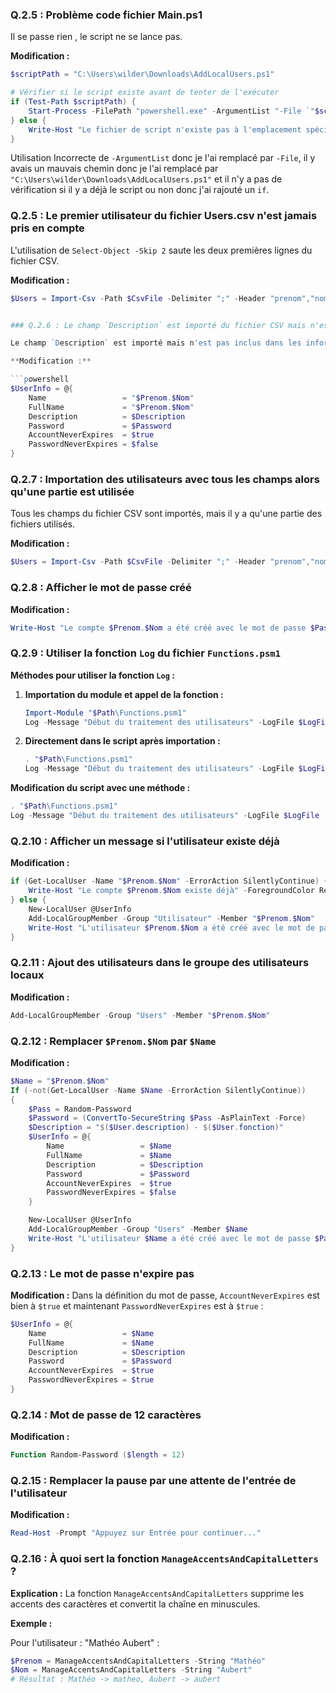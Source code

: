 ### Q.2.5 : Problème code fichier Main.ps1

Il se passe rien , le script ne se lance pas.

**Modification :**

```powershell
$scriptPath = "C:\Users\wilder\Downloads\AddLocalUsers.ps1"

# Vérifier si le script existe avant de tenter de l'exécuter
if (Test-Path $scriptPath) {
    Start-Process -FilePath "powershell.exe" -ArgumentList "-File `"$scriptPath`"" -Verb RunAs -WindowStyle Maximized
} else {
    Write-Host "Le fichier de script n'existe pas à l'emplacement spécifié." -ForegroundColor Red
}
```

Utilisation Incorrecte de `-ArgumentList` donc je l'ai remplacé par `-File`, il y avais un mauvais chemin donc je l'ai remplacé par `"C:\Users\wilder\Downloads\AddLocalUsers.ps1"` et il n'y a pas de vérification si il y a déjà le script ou non donc j'ai rajouté un `if`.

### Q.2.5 : Le premier utilisateur du fichier Users.csv n'est jamais pris en compte

L'utilisation de `Select-Object -Skip 2` saute les deux premières lignes du fichier CSV. 

**Modification :**

```powershell
$Users = Import-Csv -Path $CsvFile -Delimiter ";" -Header "prenom","nom","societe","fonction","service","description","mail","mobile","scriptPath","telephoneNumber" -Encoding UTF8


### Q.2.6 : Le champ `Description` est importé du fichier CSV mais n'est pas utilisé

Le champ `Description` est importé mais n'est pas inclus dans les informations de création d'utilisateur.

**Modification :**

```powershell
$UserInfo = @{
    Name                 = "$Prenom.$Nom"
    FullName             = "$Prenom.$Nom"
    Description          = $Description
    Password             = $Password
    AccountNeverExpires  = $true
    PasswordNeverExpires = $false
}
```

### Q.2.7 : Importation des utilisateurs avec tous les champs alors qu'une partie est utilisée

Tous les champs du fichier CSV sont importés, mais il y a qu'une partie des fichiers utilisés.

**Modification :**

```powershell
$Users = Import-Csv -Path $CsvFile -Delimiter ";" -Header "prenom","nom","description" -Encoding UTF8
```

### Q.2.8 : Afficher le mot de passe créé

**Modification :**

```powershell
Write-Host "Le compte $Prenom.$Nom a été créé avec le mot de passe $Pass" -ForegroundColor Green
```

### Q.2.9 : Utiliser la fonction `Log` du fichier `Functions.psm1`

**Méthodes pour utiliser la fonction `Log` :**

1. **Importation du module et appel de la fonction :**

   ```powershell
   Import-Module "$Path\Functions.psm1"
   Log -Message "Début du traitement des utilisateurs" -LogFile $LogFile
   ```

2. **Directement dans le script après importation :**

   ```powershell
   . "$Path\Functions.psm1"
   Log -Message "Début du traitement des utilisateurs" -LogFile $LogFile
   ```

**Modification du script avec une méthode :**

```powershell
. "$Path\Functions.psm1"
Log -Message "Début du traitement des utilisateurs" -LogFile $LogFile
```

### Q.2.10 : Afficher un message si l'utilisateur existe déjà

**Modification :**

```powershell
if (Get-LocalUser -Name "$Prenom.$Nom" -ErrorAction SilentlyContinue) {
    Write-Host "Le compte $Prenom.$Nom existe déjà" -ForegroundColor Red
} else {
    New-LocalUser @UserInfo
    Add-LocalGroupMember -Group "Utilisateur" -Member "$Prenom.$Nom"
    Write-Host "L'utilisateur $Prenom.$Nom a été créé avec le mot de passe $Pass" -ForegroundColor Green
}
```

### Q.2.11 : Ajout des utilisateurs dans le groupe des utilisateurs locaux

**Modification :**

```powershell
Add-LocalGroupMember -Group "Users" -Member "$Prenom.$Nom"
```

### Q.2.12 : Remplacer `$Prenom.$Nom` par `$Name`

**Modification :**

```powershell
$Name = "$Prenom.$Nom"
If (-not(Get-LocalUser -Name $Name -ErrorAction SilentlyContinue))
{
    $Pass = Random-Password
    $Password = (ConvertTo-SecureString $Pass -AsPlainText -Force)
    $Description = "$($User.description) - $($User.fonction)"
    $UserInfo = @{
        Name                 = $Name
        FullName             = $Name
        Description          = $Description
        Password             = $Password
        AccountNeverExpires  = $true
        PasswordNeverExpires = $false
    }

    New-LocalUser @UserInfo
    Add-LocalGroupMember -Group "Users" -Member $Name
    Write-Host "L'utilisateur $Name a été créé avec le mot de passe $Pass" -ForegroundColor Green
}
```

### Q.2.13 : Le mot de passe n'expire pas

**Modification :**
Dans la définition du mot de passe, `AccountNeverExpires` est bien à `$true` et maintenant `PasswordNeverExpires`  est à `$true` :

```powershell
$UserInfo = @{
    Name                 = $Name
    FullName             = $Name
    Description          = $Description
    Password             = $Password
    AccountNeverExpires  = $true
    PasswordNeverExpires = $true
}
```

### Q.2.14 : Mot de passe de 12 caractères

**Modification :**

```powershell
Function Random-Password ($length = 12)
```

### Q.2.15 : Remplacer la pause par une attente de l'entrée de l'utilisateur

**Modification :**

```powershell
Read-Host -Prompt "Appuyez sur Entrée pour continuer..."
```

### Q.2.16 : À quoi sert la fonction `ManageAccentsAndCapitalLetters` ?

**Explication :**
La fonction `ManageAccentsAndCapitalLetters` supprime les accents des caractères et convertit la chaîne en minuscules.

**Exemple :**

Pour l'utilisateur : "Mathéo Aubert" :

```powershell
$Prenom = ManageAccentsAndCapitalLetters -String "Mathéo"
$Nom = ManageAccentsAndCapitalLetters -String "Aubert"
# Résultat : Mathéo -> matheo, Aubert -> aubert
```


